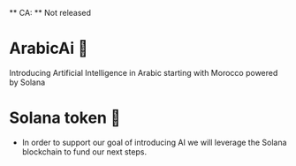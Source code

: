 ** CA: ** Not released

# ArabicAi 🤖
Introducing Artificial Intelligence in Arabic starting with Morocco powered by Solana

# Solana token 🚀
- In order to support our goal of introducing AI we will leverage the Solana blockchain to fund our next steps.
